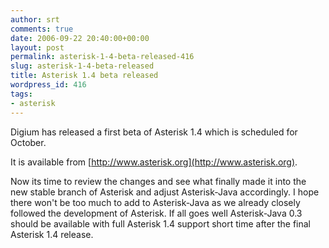 ```yaml
---
author: srt
comments: true
date: 2006-09-22 20:40:00+00:00
layout: post
permalink: asterisk-1-4-beta-released-416
slug: asterisk-1-4-beta-released
title: Asterisk 1.4 beta released
wordpress_id: 416
tags:
- asterisk
---
```


Digium has released a first beta of Asterisk 1.4 which is scheduled for October.




It is available from [http://www.asterisk.org](http://www.asterisk.org).




Now its time to review the changes and see what finally made it into the new stable branch of Asterisk and adjust Asterisk-Java accordingly. I hope there won't be too much to add to Asterisk-Java as we already closely followed the development of Asterisk. If all goes well Asterisk-Java 0.3 should be available with full Asterisk 1.4 support short time after the final Asterisk 1.4 release.

